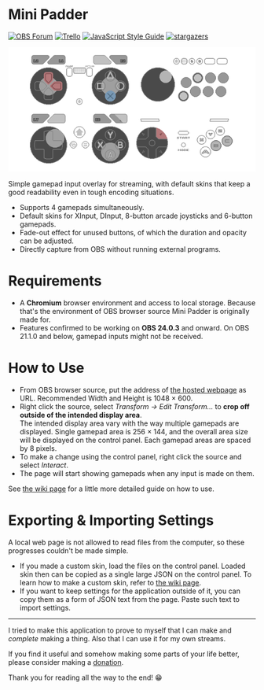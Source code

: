 # Mini Padder

[![OBS Forum][badge: obs forum]][OBS Tool Page]
[![Trello][badge: trello]][Trello]
[![JavaScript Style Guide][badge: standard style]][standard style]
[![stargazers][badge: stargazers]][stargazers]

![Default Skins]

Simple gamepad input overlay for streaming, with default skins that keep a good readability even in tough encoding situations.

- Supports 4 gamepads simultaneously.
- Default skins for XInput, DInput, 8-button arcade joysticks and 6-button gamepads.
- Fade-out effect for unused buttons, of which the duration and opacity can be adjusted.
- Directly capture from OBS without running external programs.

# Requirements

- A **Chromium** browser environment and access to local storage. Because that's the environment of OBS browser source Mini Padder is originally made for.
- Features confirmed to be working on **OBS 24.0.3** and onward. On OBS 21.1.0 and below, gamepad inputs might not be received.

# How to Use

- From OBS browser source, put the address of [the hosted webpage] as URL. Recommended Width and Height is 1048 × 600.
- Right click the source, select *Transform -> Edit Transform...* to **crop off outside of the intended display area**.  
  The intended display area vary with the way multiple gamepads are displayed. Single gamepad area is 256 × 144, and the overall area size will be displayed on the control panel. Each gamepad areas are spaced by 8 pixels.
- To make a change using the control panel, right click the source and select *Interact*.
- The page will start showing gamepads when any input is made on them.

See [the wiki page](https://github.com/Dinir/mini-padder/wiki/How-to-Use) for a little more detailed guide on how to use.

# Exporting & Importing Settings

A local web page is not allowed to read files from the computer, so these progresses couldn't be made simple.

- If you made a custom skin, load the files on the control panel. Loaded skin then can be copied as a single large JSON on the control panel. To learn how to make a custom skin, refer to [the wiki page](https://github.com/Dinir/mini-padder/wiki/Making-a-Skin).
- If you want to keep settings for the application outside of it, you can copy them as a form of JSON text from the page. Paste such text to import settings.

---

I tried to make this application to prove to myself that I can make and *complete* making a thing. Also that I can use it for my own streams.

If you find it useful and somehow making some parts of your life better, please consider making a [donation][Donation Link]. 

Thank you for reading all the way to the end! 😁



[Default Skins]: ./image/open-graph-image-0_5x.png 'All default skins'

[badge: obs forum]: https://img.shields.io/static/v1?label=&message=Forum&color=302e31&logo=obs-studio
[OBS Tool Page]: https://obsproject.com/forum/resources/mini-padder.944/
[badge: trello]: https://img.shields.io/static/v1?label=&message=Board&color=0079bf&logo=trello
[Trello]: https://trello.com/b/JvScNymb/mini-padder
[badge: standard style]: https://img.shields.io/badge/code_style-standard-brightgreen.svg
[standard style]: https://standardjs.com
[badge: stargazers]: https://img.shields.io/github/stars/Dinir/mini-padder?style=social&link=https://github.com/Dinir/mini-padder&link=https://github.com/Dinir/mini-padder/stargazers
[stargazers]: https://github.com/Dinir/mini-padder/stargazers

[the hosted webpage]: https://dinir.github.io/mini-padder/

[Donation Link]: https://ko-fi.com/dinir

